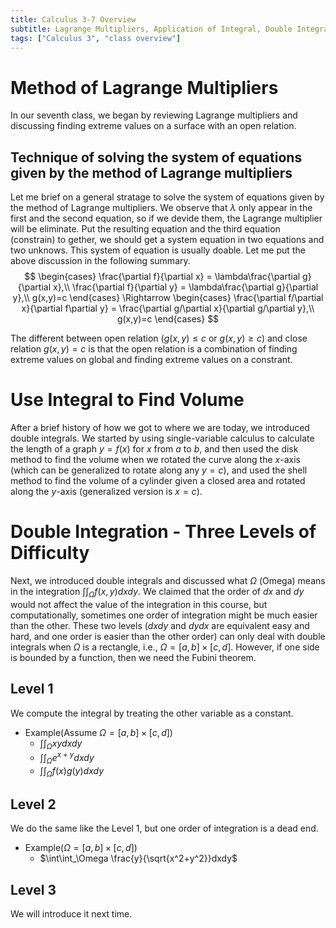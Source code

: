 ```yaml
---
title: Calculus 3-7 Overview
subtitle: Lagrange Multipliers, Application of Integral, Double Integration
tags: ["Calculus 3", "class overview"]
---
```


# Method of Lagrange Multipliers
In our seventh class, we began by reviewing Lagrange multipliers and discussing finding extreme values on a surface with an open relation.

## Technique of solving the system of equations given by the method of Lagrange multipliers
Let me brief on a general stratage to solve the system of equations given by the method of Lagrange multipliers. We observe that $\lambda$ only appear in the first and the second equation, so if we devide them, the Lagrange multiplier will be eliminate. Put the resulting equation and the third equation (constrain) to gether, we should get a system equation in two equations and two unknows. This system of equation is usually doable. Let me put the above discussion in the following summary.
$$
\begin{cases}
\frac{\partial f}{\partial x} = \lambda\frac{\partial g}{\partial x},\\
\frac{\partial f}{\partial y} = \lambda\frac{\partial g}{\partial y},\\
g(x,y)=c
\end{cases}
\Rightarrow
\begin{cases}
\frac{\partial f/\partial x}{\partial f\partial y} = \frac{\partial g/\partial x}{\partial g/\partial y},\\
g(x,y)=c
\end{cases}
$$

The different between open relation ($g(x,y)\leq c$ or $g(x,y)\geq c$) and close relation $g(x,y)=c$ is that the open relation is a combination of finding extreme values on global and finding extreme values on a constrant.

# Use Integral to Find Volume
After a brief history of how we got to where we are today, we introduced double integrals. We started by using single-variable calculus to calculate the length of a graph $y=f(x)$ for $x$ from $a$ to $b$, and then used the disk method to find the volume when we rotated the curve along the $x$-axis (which can be generalized to rotate along any $y=c$), and used the shell method to find the volume of a cylinder given a closed area and rotated along the $y$-axis (generalized version is $x=c$).

# Double Integration - Three Levels of Difficulty
Next, we introduced double integrals and discussed what $\Omega$ (Omega) means in the integration $\int\int_\Omega f(x,y)dxdy$. We claimed that the order of $dx$ and $dy$ would not affect the value of the integration in this course, but computationally, sometimes one order of integration might be much easier than the other. These two levels ($dxdy$ and $dydx$ are equivalent easy and hard, and one order is easier than the other order) can only deal with double integrals when $\Omega$ is a rectangle, i.e., $\Omega=[a,b]\times[c,d]$. However, if one side is bounded by a function, then we need the Fubini theorem. 

## Level 1
We compute the integral by treating the other variable as a constant.
* Example(Assume $\Omega=[a,b]\times[c,d]$)
	* $\int\int_\Omega xydxdy$
	* $\int\int_\Omega e^{x+y}dxdy$
	* $\int\int_\Omega f(x)g(y)dxdy$

## Level 2
We do the same like the Level 1, but one order of integration is a dead end.
* Example($\Omega=[a,b]\times[c,d]$)
	* $\int\int_\Omega \frac{y}{\sqrt{x^2+y^2}}dxdy$

## Level 3
We will introduce it next time.
